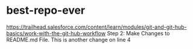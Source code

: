 # best-repo-ever
https://trailhead.salesforce.com/content/learn/modules/git-and-git-hub-basics/work-with-the-git-hub-workflow
Step 2: Make Changes to README.md File.
This is another change on line 4